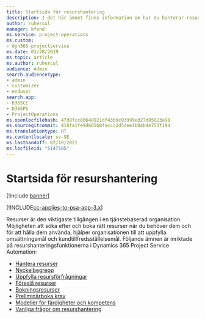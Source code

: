 ```yaml
---
title: Startsida för resurshantering
description: I det här ämnet finns information om hur du hanterar resurser.
author: ruhercul
manager: kfend
ms.service: project-operations
ms.custom:
- dyn365-projectservice
ms.date: 03/28/2019
ms.topic: article
ms.author: ruhercul
audience: Admin
search.audienceType:
- admin
- customizer
- enduser
search.app:
- D365CE
- D365PS
- ProjectOperations
ms.openlocfilehash: 47d8fcc8b648921df43b9c03999ed27d85823a98
ms.sourcegitcommit: 418fa1fe9d605b8faccc2d5dee1b04b4e753f194
ms.translationtype: HT
ms.contentlocale: sv-SE
ms.lasthandoff: 02/10/2021
ms.locfileid: "5147585"
---
```

# <a name="resource-management-home-page"></a>Startsida för resurshantering

[!include [banner](../includes/psa-now-project-operations.md)]

[!INCLUDE[cc-applies-to-psa-app-3.x](../includes/cc-applies-to-psa-app-3x.md)]

Resurser är den viktigaste tillgången i en tjänstebaserad organisation. Möjligheten att söka efter och boka rätt resurser när du behöver dem och för att hålla dem använda, hjälper organisationen till att uppfylla omsättningsmål och kundtillfredsställelsemål. Följande ämnen är inriktade på resurshanteringsfunktionerna i Dynamics 365 Project Service Automation:

- [Hantera resurser](manage-resources.md)
- [Nyckelbegrepp](reports-key-concepts.md)
- [Uppfylla resursförfrågningar](resource-management-fulfill-requests.md)
- [Föreslå resurser](resource-management-propose-resources.md)
- [Bokningsresurser](resource-management-book-resources-scheduleboard.md)
- [Preliminärboka krav](resource-management-softbook-requirements.md)
- [Modeller för färdigheter och kompetens](resource-management-skills-proficiency.md)
- [Vanliga frågor om resurshantering](resource-management-faq.md)
